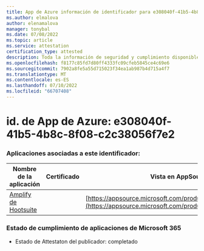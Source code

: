```yaml
---
title: App de Azure información de identificador para e308040f-41b5-4b8c-8f08-c2c38056f7e2
ms.author: elmalova
author: elenamalova
manager: tonybal
ms.date: 07/08/2022
ms.topic: article
ms.service: attestation
certification_type: attested
description: Toda la información de seguridad y cumplimiento disponible para e308040f-41b5-4b8c-8f08-c2c38056f7e2.
ms.openlocfilehash: f8177c85fd7d80ff4333fc09cfeb5845ce4c69e6
ms.sourcegitcommit: 7902a8fe5a55d715023f34ea1ab987b4d715a4f7
ms.translationtype: MT
ms.contentlocale: es-ES
ms.lasthandoff: 07/10/2022
ms.locfileid: "66707408"
---
```

# <a name="azure-app-id-e308040f-41b5-4b8c-8f08-c2c38056f7e2"></a>id. de App de Azure: e308040f-41b5-4b8c-8f08-c2c38056f7e2


### <a name="apps-associated-with-this-id"></a>Aplicaciones asociadas a este identificador:
| **Nombre de la aplicación** | **Certificado** | **Vista en AppSource** |
|--------------|---------------|-----------------------|
| [Amplify de Hootsuite](../forward/WA200003153.md) |  | [https://appsource.microsoft.com/product/office/WA200003153](https://appsource.microsoft.com/product/office/WA200003153) |

### <a name="microsoft-365-app-compliance-status"></a>Estado de cumplimiento de aplicaciones de Microsoft 365
- Estado de Attestaton del publicador: completado
